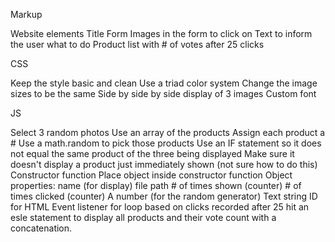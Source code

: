 Markup

  Website elements
    Title
    Form
    Images in the form to click on
    Text to inform the user what to do
    Product list with # of votes after 25 clicks

CSS

  Keep the style basic and clean
  Use a triad color system
  Change the image sizes to be the same
  Side by side by side display of 3 images
  Custom font


JS

  Select 3 random photos
    Use an array of the products
    Assign each product a #
    Use a math.random to pick those products
    Use an IF statement so it does not equal the same product of the three being displayed
    Make sure it doesn't display a product just immediately shown (not sure how to do this)
  Constructor function
    Place object inside constructor function
    Object properties:
      name (for display)
      file path
      # of times shown (counter)
      # of times clicked (counter)
      A number (for the random generator)
      Text string ID for HTML
    Event listener
      for loop based on clicks recorded
      after 25 hit an esle statement to display all products and their vote count with a concatenation. 
